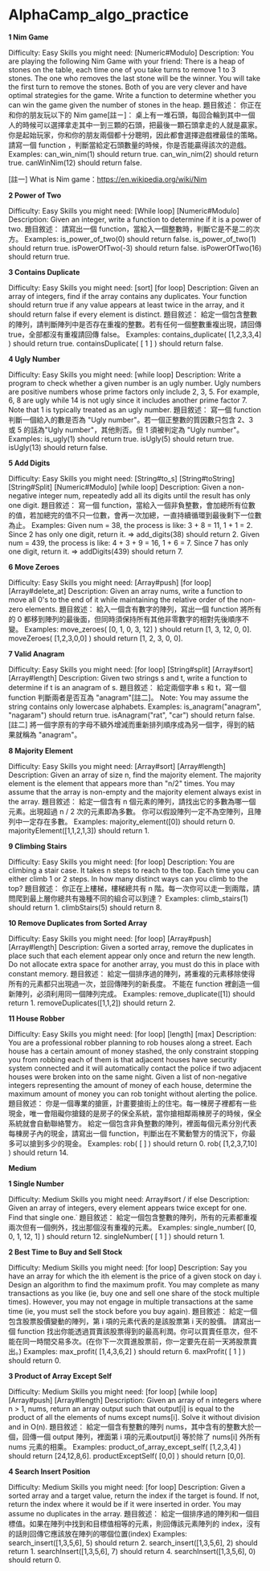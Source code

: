 # AlphaCamp_algo_practice

**1 Nim Game**

Difficulty: Easy
Skills you might need: [Numeric#Modulo] 
Description:
You are playing the following Nim Game with your friend:
There is a heap of stones on the table, each time one of you take turns to remove 1 to 3 stones. The one who removes the last stone will be the winner. You will take the first turn to remove the stones. Both of you are very clever and have optimal strategies for the game.
Write a function to determine whether you can win the game given the number of stones in the heap.
題目敘述：
你正在和你的朋友玩以下的 Nim game[註ㄧ]：
桌上有一堆石頭，每回合輪到其中一個人的時候可以選擇拿走其中一到三顆的石頭，把最後一顆石頭拿走的人就是贏家。你是起始玩家，你和你的朋友兩個都十分聰明，因此都會選擇遊戲裡最佳的策略。
請寫一個 function ，判斷當給定石頭數量的時候，你是否能贏得該次的遊戲。
Examples:
can_win_nim(1) should return true.
can_win_nim(2) should return true.
canWinNim(12) should return false.

[註一] What is Nim game：https://en.wikipedia.org/wiki/Nim

**2 Power of Two**

Difficulty: Easy
Skills you might need: [While loop] [Numeric#Modulo] 
Description:
Given an integer, write a function to determine if it is a power of two.
題目敘述：
請寫出一個 function，當給入一個整數時，判斷它是不是二的次方。
Examples:
is_power_of_two(0) should return false.
is_power_of_two(1) should return true.
isPowerOfTwo(-3) should return false.
isPowerOfTwo(16) should return true.

**3 Contains Duplicate**

Difficulty: Easy
Skills you might need: [sort] [for loop]
Description:
Given an array of integers, find if the array contains any duplicates. Your function should return true if any value appears at least twice in the array, and it should return false if every element is distinct.
題目敘述：
給定一個包含整數的陣列，請判斷陣列中是否存在重複的整數。若有任何一個整數重複出現，請回傳 true，全部都沒有重複請回傳 false。
Examples:
contains_duplicate( [1,2,3,3,4] ) should return true.
containsDuplicate( [ 1 ] ) should return false.

**4 Ugly Number**

Difficulty: Easy
Skills you might need: [while loop]
Description:
Write a program to check whether a given number is an ugly number.
Ugly numbers are positive numbers whose prime factors only include 2, 3, 5. For example, 6, 8 are ugly while 14 is not ugly since it includes another prime factor 7.
Note that 1 is typically treated as an ugly number.
題目敘述：
寫一個 function 判斷一個給入的數是否為 "Ugly number"。若一個正整數的質因數只包含 2、3 或 5 的話為"Ugly number"，其他則否。但 1 須被判定為 "Ugly number"。
Examples:
is_ugly(1) should return true.
isUgly(5) should return true.
isUgly(13) should return false.

**5 Add Digits**

Difficulty: Easy
Skills you might need: [String#to_s] [String#toString] [String#Split] [Numeric#Modulo] [while loop]
Description:
Given a non-negative integer num, repeatedly add all its digits until the result has only one digit.
題目敘述：
寫一個 function，當給入一個非負整數，會加總所有位數的值，若加總完的值不只一位數，會再一次加總，一直持續循環到最後剩下一位數為止。
Examples:
Given num = 38, the process is like: 3 + 8 = 11, 1 + 1 = 2. Since 2 has only one digit, return it.
=> add_digits(38) should return 2.
Given num = 439, the process is like: 4 + 3 + 9 = 16, 1 + 6 = 7. Since 7 has only one digit, return it.
=> addDigits(439) should return 7.

**6 Move Zeroes**

Difficulty: Easy
Skills you might need: [Array#push] [for loop][Array#delete_at]
Description:
Given an array nums, write a function to move all 0's to the end of it while maintaining the relative order of the non-zero elements.
題目敘述：
給入一個含有數字的陣列，寫出一個 function 將所有的 0 都移到陣列的最後面，但同時須保持所有其他非零數字的相對先後順序不變。
Examples:
move_zeroes( [0, 1, 0, 3, 12] ) should return [1, 3, 12, 0, 0].
moveZeroes( [1,2,3,0,0] ) should return [1, 2, 3, 0, 0].

**7 Valid Anagram**

Difficulty: Easy
Skills you might need: [for loop] [String#split] [Array#sort] [Array#length]
Description:
Given two strings s and t, write a function to determine if t is an anagram of s.
題目敘述：
給定兩個字串 s 和 t，寫一個 function 判斷兩者是否互為 "anagram"[註二]。
Note:
You may assume the string contains only lowercase alphabets.
Examples:
is_anagram("anagram", "nagaram") should return true.
isAnagram("rat", "car") should return false.
[註二] 將一個字原有的字母不額外增減而重新排列順序成為另一個字，得到的結果就稱為 "anagram"。

**8 Majority Element**

Difficulty: Easy
Skills you might need: [Array#sort] [Array#length]
Description:
Given an array of size n, find the majority element. The majority element is the element that appears more than "n/2"  times.
You may assume that the array is non-empty and the majority element always exist in the array.
題目敘述：
給定一個含有 n 個元素的陣列，請找出它的多數為哪一個元素。出現超過 n / 2 次的元素即為多數。
你可以假設陣列一定不為空陣列，且陣列中一定存在多數。
Examples:
majority_element([0]) should return 0.
majorityElement([1,1,2,1,3]) should return 1.

**9 Climbing Stairs**

Difficulty: Easy
Skills you might need: [for loop]
Description:
You are climbing a stair case. It takes n steps to reach to the top.
Each time you can either climb 1 or 2 steps. In how many distinct ways can you climb to the top?
題目敘述：
你正在上樓梯，樓梯總共有 n 階。每一次你可以走一到兩階，請問爬到最上層你總共有幾種不同的組合可以到達？
Examples:
climb_stairs(1) should return 1.
climbStairs(5) should return 8.

**10 Remove Duplicates from Sorted Array**

Difficulty: Easy
Skills you might need: [for loop] [Array#push] [Array#length] 
Description:
Given a sorted array, remove the duplicates in place such that each element appear only once and return the new length.
Do not allocate extra space for another array, you must do this in place with constant memory.
題目敘述：
給定一個排序過的陣列，將重複的元素移除使得所有的元素都只出現過一次，並回傳陣列的新長度。
不能在 function 裡創造一個新陣列，必須利用同一個陣列完成。
Examples:
remove_duplicate([1]) should return 1.
removeDuplicates([1,1,2]) should return 2.

**11 House Robber**

Difficulty: Easy
Skills you might need: [for loop] [length] [max] 
Description:
You are a professional robber planning to rob houses along a street. Each house has a certain amount of money stashed, the only constraint stopping you from robbing each of them is that adjacent houses have security system connected and it will automatically contact the police if two adjacent houses were broken into on the same night.
Given a list of non-negative integers representing the amount of money of each house, determine the maximum amount of money you can rob tonight without alerting the police.
題目敘述：
你是一個專業的搶匪，計畫要搶街上的住宅。每一棟房子裡都有一些現金，唯一會阻礙你搶錢的是房子的保全系統，當你搶相鄰兩棟房子的時候，保全系統就會自動聯絡警方。
給定一個包含非負整數的陣列，裡面每個元素分別代表每棟房子內的現金，請寫出一個 function，判斷出在不驚動警方的情況下，你最多可以搶到多少的現金。
Examples:
rob( [ ] ) should return 0.
rob( [1,2,3,7,10] ) should return 14.

**Medium**

**1 Single Number**

Difficulty: Medium
Skills you might need:  Array#sort / if else 
Description:
Given an array of integers, every element appears twice except for one. Find that single one.˙
題目敘述：
給定一個包含整數的陣列，所有的元素都重複兩次但有一個例外，找出那個沒有重複的元素。
Examples:
single_number( [0, 0, 1, 12, 1] ) should return 12.
singleNumber( [ 1 ] ) should return 1.

**2 Best Time to Buy and Sell Stock**

Difficulty: Medium
Skills you might need:  [for loop]
Description:
Say you have an array for which the ith element is the price of a given stock on day i.
Design an algorithm to find the maximum profit. You may complete as many transactions as you like (ie, buy one and sell one share of the stock multiple times). However, you may not engage in multiple transactions at the same time (ie, you must sell the stock before you buy again).
題目敘述：
給定一個包含股票股價變動的陣列，第 i 項的元素代表的是該股票第 i 天的股價。
請寫出一個 function 找出你能透過買賣該股票得到的最高利潤。你可以買賣任意次，但不能在同一時間交易多次。(在你下一次買進股票前，你一定要先在前一天將股票賣出。)
Examples:
max_profit( [1,4,3,6,2] ) should return 6.
maxProfit( [ 1 ] ) should return 0.

**3 Product of Array Except Self**

Difficulty: Medium
Skills you might need: [for loop] [while loop] [Array#push] [Array#length]
Description:
Given an array of n integers where n > 1, nums, return an array output such that output[i] is equal to the product of all the elements of nums except nums[i].
Solve it without division and in O(n).
題目敘述：
給定一個含有整數的陣列 nums，其中含有的整數大於一個，回傳一個 output 陣列，裡面第 i 項的元素output[i] 等於除了 nums[i] 外所有 nums 元素的相乘。
Examples:
product_of_array_except_self( [1,2,3,4] ) should return [24,12,8,6].
productExceptSelf( [0,0] ) should return [0,0].

**4 Search Insert Position**

Difficulty: Medium
Skills you might need: [for loop]
Description:
Given a sorted array and a target value, return the index if the target is found. If not, return the index where it would be if it were inserted in order.
You may assume no duplicates in the array.
題目敘述：
給定一個排序過的陣列和一個目標值。如果在陣列中找到和目標值相等的元素，則回傳該元素陣列的 index，沒有的話則回傳它應該放在陣列的哪個位置(index)
Examples:
search_insert([1,3,5,6], 5) should return 2.
search_insert([1,3,5,6], 2) should return 1.
searchInsert([1,3,5,6], 7) should return 4.
searchInsert([1,3,5,6], 0) should return 0.

